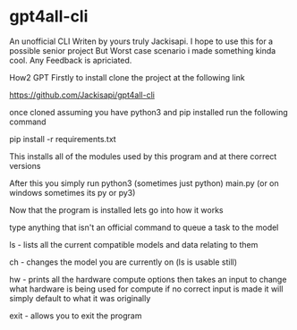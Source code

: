 # gpt4all-cli
An unofficial CLI Writen by yours truly Jackisapi. I hope to use this for a possible senior project
But Worst case scenario i made something kinda cool. Any Feedback is apriciated. 

How2 GPT
Firstly to install clone the project at the following link

https://github.com/Jackisapi/gpt4all-cli

once cloned assuming you have python3 and pip installed 
run the following command

pip install -r requirements.txt

This installs all of the modules used by this program and at there correct versions

After this you simply run python3 (sometimes just python) main.py (or on windows sometimes its py or py3)

Now that the program is installed lets go into how it works 

type anything that isn't an official command to queue a task to the model 

ls - lists all the current compatible models and data relating to them

ch - changes the model you are currently on (ls is usable still)

hw - prints all the hardware compute options then takes an input to change what hardware is being used for compute if no correct input is made it will simply default to what it was originally

exit - allows you to exit the program